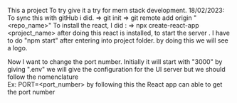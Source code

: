 This a project To try give it a try for mern stack development.
18/02/2023:
To sync this with gitHub i did.
    => git init
    => git remote add origin "<repo_name>"
To install the react, I did :
    => npx create-react-app <project_name>
after doing this react is installed, to start the server . 
I have to do "npm start" after entering into project folder. by doing this we will see a logo.

Now I want to change the port number. Initially it will start with "3000"
by giving ".env" we will give the configuration for the UI server but we should follow the nomenclature    
Ex: PORT=<port_number>
by following this the React app can able to get the port number